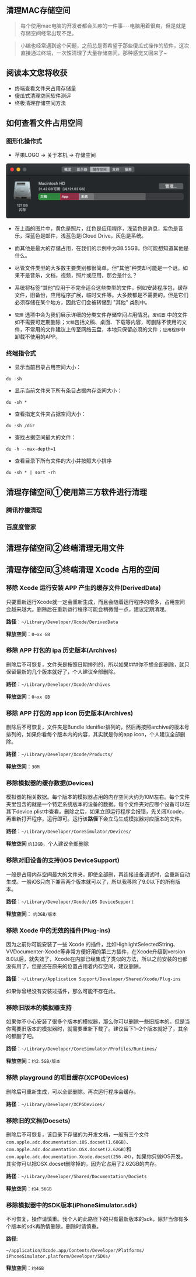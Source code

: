 ## 清理MAC存储空间
> 每个使用mac电脑的开发者都会头疼的一件事---电脑用着很爽，但是就是存储空间经常出现不足。

> 小编也经常遇到这个问题，之前总是寄希望于那些傻瓜式操作的软件，这次直接通过终端，一次性清理了大量存储空间，那种感觉又回来了~

## 阅读本文您将收获
* 终端查看文件夹占用存储量
* 傻瓜式清理空间软件测评
* 终极清理存储空间方法

## 如何查看文件占用空间
### 图形化操作式
* 苹果LOGO -> 关于本机 -> 存储空间

![](../images/macClear/system.png)

* 在上面的图片中，黄色是照片，红色是应用程序，浅蓝色是消息，紫色是音乐，深蓝色是邮件，浅蓝色是iCloud Drive，灰色是系统。

* 而其他是最大的存储占用，在我们的示例中为38.55GB，你可能想知道其他是什么。

* 尽管文件类型的大多数主要类别都很简单，但“其他”种类却可能是一个谜。如果不是音乐，文档，视频，照片或应用，那会是什么？

* 系统将标签“其他”应用于不完全适合这些类型的文件，例如安装程序包，缓存文件，旧备份，应用程序扩展，临时文件等。大多数都是不需要的，但是它们必须存储在某个地方，因此它们会被转储到 "其他" 类别中。

* `管理` 选项中会为我们展示详细的分类文件存储空间占用情况，`废纸篓` 中的文件如不需要可定期删除；`文稿`包括文稿、桌面、下载等内容，可删除不使用的文件，不常用的文件建议上传至网络云盘，本地只保留必须的文件；`应用程序`中卸载不使用的APP。

### 终端指令式
* 显示当前目录占用空间大小：

```
du -sh
```
* 显示当前文件夹下所有条目占据内存空间大小：

```
du -sh *
```
* 查看指定文件夹占据空间大小：

```
du -sh /dir
```
* 查找占据空间最大的文件：

```
du -h --max-depth=1
```
* 查看目录下所有文件的大小并按照大小排序

```
du -sh * | sort -rh 
```

## 清理存储空间①使用第三方软件进行清理
### 腾讯柠檬清理
### 百度度管家

## 清理存储空间②终端清理无用文件


## 清理存储空间③终端清理 Xcode 占用的空间
### 移除 Xcode 运行安装 APP 产生的缓存文件(DerivedData)
只要重新运行Xcode就一定会重新生成，而且会随着运行程序的增多，占用空间会越来越大。删除后在重新运行程序可能会稍微慢一点，建议定期清理。

**路径**：`~/Library/Developer/Xcode/DerivedData`

**释放空间**：`0~xx GB`

### 移除 APP 打包的 ipa 历史版本(Archives)
删除后不可恢复，文件夹是按照日期排列的，所以如果###你不想全部删除，就只保留最新的几个版本就好了，个人建议全部删除。

**路径**：`~/Library/Developer/Xcode/Archives`

**释放空间**：`0~xx GB`

### 移除 APP 打包的 app icon 历史版本(Archives)
删除后不可恢复，文件夹是Bundle Idenifier排列的，然后再按照archive的版本号排列的，如果你看每个版本内的内容，其实就是你的app icon，个人建议全部删除。

**路径**：`~/Library/Developer/Xcode/Products/`

**释放空间**：`30M`

### 移除模拟器的缓存数据(Devices)
模拟器的相关数据。每个版本的模拟器占用的内存空间大约为10M左右。每个文件夹里包含的就是一个特定系统版本的设备的数据。每个文件夹对应哪个设备可以在其下device.plist中查看。删除之后，如果立即运行程序会报错，先关闭Xcode，再重新打开程序，运行即可。运行该**路径**下会立马生成模拟器对应版本的文件。

**路径**：`~/Library/Developer/CoreSimulator/Devices/`

**释放空间** `约12GB`，个人建议全部删除

### 移除对旧设备的支持(iOS DeviceSupport)
一般是占用内存空间最大的文件夹，即使全部删，再连接设备调试时，会重新自动生成。一般iOS只向下兼容两个版本就可以了，所以我移除了9.0以下的所有版本。

**路径**：`~/Library/Developer/Xcode/iOS DeviceSupport`

**释放空间**： `约3GB/版本`

### 移除 Xcode 中的无效的插件(Plug-ins)
因为之前你可能安装了一些 Xcode 的插件，比如HighlightSelectedString、VVDocumenter-Xcode等非常方便好用的第三方插件，在Xcode升级到version 8.0以后，就失效了，Xcode在内部已经集成了类似的方法，所以之前安装的也都没有用了，但是还在原来的位置占用着内存空间，建议删除。

**路径**：`~/Library/Application Support/Developer/Shared/Xcode/Plug-ins`

如果你曾经没有安装过插件，那么可能不存在此。

### 移除旧版本的模拟器支持
如果你不小心安装了很多个版本的模拟器，那么你可以删除一些旧版本的。但是当你需要旧版本的模拟器时，就需要重新下载了。建议留下1~2个版本就好了，其余的都删了吧。

**路径**：`~/Library/Developer/CoreSimulator/Profiles/Runtimes/`

**释放空间**：`约2.5GB/版本`


### 移除 playground 的项目缓存(XCPGDevices)
删除后可重新生成，可以全部删除。再次运行程序会缓存。

**路径**：`~/Library/Developer/XCPGDevices/`

### 移除旧的文档(Docsets)
删除后不可恢复，该目录下存储的为开发文档，一般有三个文件`com.apple.adc.documentation.iOS.docset(1.68GB)`、`com.apple.adc.documentation.OSX.docset(2.62GB)`和`com.apple.adc.documentation.Xcode.docset(256.4M)`，如果你只做iOS开发，其实你可以把OSX.docset删除掉的，因为它占用了2.62GB的内存。

**路径**：`~/Library/Developer/Shared/Documentation/DocSets`

**释放空间**：`约4.56GB`

### 移除模拟器中的SDK版本(iPhoneSimulator.sdk)
不可恢复，操作请慎重。我个人的此路径下的只有最新版本的sdk，除非当你有多个版本的sdk再酌情删除，删除时请慎重。

**路径**:

```
~/application/Xcode.app/Contents/Developer/Platforms/
iPhoneSimulator.platform/Developer/SDKs/
```

**释放空间**：`约4GB`